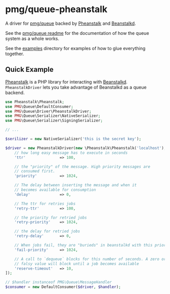 # pmg/queue-pheanstalk

A driver for [pmg/queue](https://github.com/AgencyPMG/Queue) backed by 
[Pheanstalk](https://github.com/pda/pheanstalk) and [Beanstalkd](http://kr.github.io/beanstalkd/).

See the [pmg/queue readme](https://github.com/AgencyPMG/Queue/blob/master/README.md)
for the documentation of how the queue system as a whole works.

See the [examples](https://github.com/AgencyPMG/queue-pheanstalk/tree/master/examples)
directory for examples of how to glue everything together.

## Quick Example

[Pheanstalk](https://github.com/pda/pheanstalk) is a PHP library for interacting
with [Beanstalkd](http://kr.github.io/beanstalkd/). `PheanstalkDriver` lets you
take advantage of Beanstalkd as a queue backend.


```php
use Pheanstalk\Pheanstalk;
use PMG\Queue\DefaultConsumer;
use PMG\Queue\Driver\PheanstalkDriver;
use PMG\Queue\Serializer\NativeSerializer;
use PMG\Queue\Serializer\SigningSerializer;

// ...

$serilizer = new NativeSerializer('this is the secret key');

$driver = new PheanstalkDriver(new \Pheanstalk\Pheanstalk('localhost'), $serializer, [
    // how long easy message has to execute in seconds
    'ttr'               => 100,

    // the "priority" of the message. High priority messages are
    // consumed first.
    'priority'          => 1024,

    // The delay between inserting the message and when it
    // becomes available for consumption
    'delay'             => 0,

    // The ttr for retries jobs
    'retry-ttr'         => 100,

    // the priority for retried jobs
    'retry-priority'    => 1024,

    // the delay for retried jobs
    'retry-delay'       => 0,

    // When jobs fail, they are "burieds" in beanstalkd with this priority
    'fail-priority'     => 1024,

    // A call to `dequeue` blocks for this number of seconds. A zero or
    // falsy value will block until a job becomes available
    'reserve-timeout'   => 10,
]);

// $handler instanceof PMG\Queue\MessageHandler
$consumer = new DefaultConsumer($driver, $handler);
```
